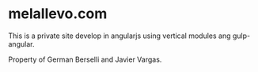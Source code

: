 # melallevo.com

This is a private site develop in angularjs using vertical modules ang gulp-angular.


Property of German Berselli and Javier Vargas.
